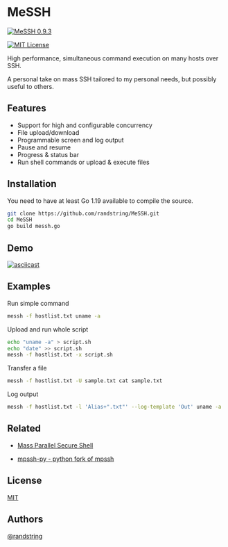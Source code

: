 
# MeSSH
[![MeSSH 0.9.3](https://img.shields.io/badge/MeSSH-0.9.3-blue.svg)](https://choosealicense.com/licenses/mit/)

[![MIT License](https://img.shields.io/badge/License-MIT-green.svg)](https://choosealicense.com/licenses/mit/)


High performance, simultaneous command execution on many hosts over SSH.

A personal take on mass SSH tailored to my personal needs, but possibly useful to others.

## Features

- Support for high and configurable concurrency
- File upload/download
- Programmable screen and log output
- Pause and resume
- Progress & status bar
- Run shell commands or upload & execute files

## Installation

You need to have at least Go 1.19 available to compile the source.

```bash
git clone https://github.com/randstring/MeSSH.git
cd MeSSH
go build messh.go
```

## Demo

[![asciicast](https://asciinema.org/a/rVREA0wWpLGKlRsypHlMkiWTd.svg)](https://asciinema.org/a/rVREA0wWpLGKlRsypHlMkiWTd)


## Examples

Run simple command
```bash
messh -f hostlist.txt uname -a
```

Upload and run whole script
```bash
echo "uname -a" > script.sh
echo "date" >> script.sh
messh -f hostlist.txt -x script.sh
```

Transfer a file
```bash
messh -f hostlist.txt -U sample.txt cat sample.txt
```
Log output
```bash
messh -f hostlist.txt -l 'Alias+".txt"' --log-template 'Out' uname -a
```
## Related

- [Mass Parallel Secure Shell](https://github.com/ndenev/mpssh)

- [mpssh-py - python fork of mpssh](https://github.com/famzah/mpssh-py)


## License

[MIT](https://choosealicense.com/licenses/mit/)


## Authors

[@randstring](https://github.com/randstring)

